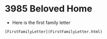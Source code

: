 # 3985 Beloved Home
- Here is the first family letter
```
[FirstFamilyLetter](FirstFamilyLetter.html)
```
